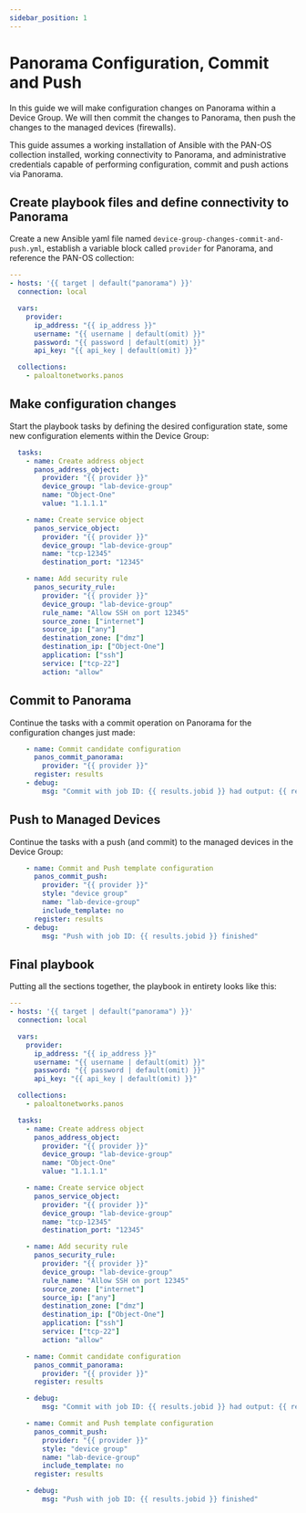 ```yaml
---
sidebar_position: 1
---
```


# Panorama Configuration, Commit and Push

In this guide we will make configuration changes on Panorama within a Device Group. We will then commit the changes to Panorama, then push the changes to the managed devices (firewalls).

This guide assumes a working installation of Ansible with the PAN-OS collection installed, working connectivity to Panorama, and administrative credentials capable of performing configuration, commit and push actions via Panorama.

## Create playbook files and define connectivity to Panorama

Create a new Ansible yaml file named `device-group-changes-commit-and-push.yml`, establish a variable block called `provider` for Panorama, and reference the PAN-OS collection:

```yaml
---
- hosts: '{{ target | default("panorama") }}'
  connection: local

  vars:
    provider:
      ip_address: "{{ ip_address }}"
      username: "{{ username | default(omit) }}"
      password: "{{ password | default(omit) }}"
      api_key: "{{ api_key | default(omit) }}"

  collections:
    - paloaltonetworks.panos
```

## Make configuration changes

Start the playbook tasks by defining the desired configuration state, some new configuration elements within the Device Group:

```yaml
  tasks:
    - name: Create address object
      panos_address_object:
        provider: "{{ provider }}"
        device_group: "lab-device-group"
        name: "Object-One"
        value: "1.1.1.1"

    - name: Create service object
      panos_service_object:
        provider: "{{ provider }}"
        device_group: "lab-device-group"
        name: "tcp-12345"
        destination_port: "12345"

    - name: Add security rule
      panos_security_rule:
        provider: "{{ provider }}"
        device_group: "lab-device-group"
        rule_name: "Allow SSH on port 12345"
        source_zone: ["internet"]
        source_ip: ["any"]
        destination_zone: ["dmz"]
        destination_ip: ["Object-One"]
        application: ["ssh"]
        service: ["tcp-22"]
        action: "allow"
```

## Commit to Panorama

Continue the tasks with a commit operation on Panorama for the configuration changes just made:

```yaml
    - name: Commit candidate configuration
      panos_commit_panorama:
        provider: "{{ provider }}"
      register: results
    - debug:
        msg: "Commit with job ID: {{ results.jobid }} had output: {{ results.details }}"
```

## Push to Managed Devices

Continue the tasks with a push (and commit) to the managed devices in the Device Group:

```yaml
    - name: Commit and Push template configuration
      panos_commit_push:
        provider: "{{ provider }}"
        style: "device group"
        name: "lab-device-group"
        include_template: no
      register: results
    - debug:
        msg: "Push with job ID: {{ results.jobid }} finished"
```

## Final playbook

Putting all the sections together, the playbook in entirety looks like this:

```yaml
---
- hosts: '{{ target | default("panorama") }}'
  connection: local

  vars:
    provider:
      ip_address: "{{ ip_address }}"
      username: "{{ username | default(omit) }}"
      password: "{{ password | default(omit) }}"
      api_key: "{{ api_key | default(omit) }}"

  collections:
    - paloaltonetworks.panos

  tasks:
    - name: Create address object
      panos_address_object:
        provider: "{{ provider }}"
        device_group: "lab-device-group"
        name: "Object-One"
        value: "1.1.1.1"

    - name: Create service object
      panos_service_object:
        provider: "{{ provider }}"
        device_group: "lab-device-group"
        name: "tcp-12345"
        destination_port: "12345"

    - name: Add security rule
      panos_security_rule:
        provider: "{{ provider }}"
        device_group: "lab-device-group"
        rule_name: "Allow SSH on port 12345"
        source_zone: ["internet"]
        source_ip: ["any"]
        destination_zone: ["dmz"]
        destination_ip: ["Object-One"]
        application: ["ssh"]
        service: ["tcp-22"]
        action: "allow"

    - name: Commit candidate configuration
      panos_commit_panorama:
        provider: "{{ provider }}"
      register: results

    - debug:
        msg: "Commit with job ID: {{ results.jobid }} had output: {{ results.details }}"

    - name: Commit and Push template configuration
      panos_commit_push:
        provider: "{{ provider }}"
        style: "device group"
        name: "lab-device-group"
        include_template: no
      register: results

    - debug:
        msg: "Push with job ID: {{ results.jobid }} finished"
```

